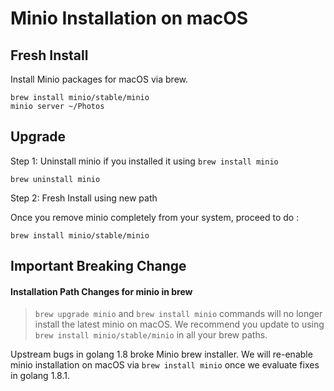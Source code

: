 
# Minio Installation on macOS

## Fresh Install

Install Minio packages for macOS via brew.

```
brew install minio/stable/minio
minio server ~/Photos
```

## Upgrade 

Step 1: Uninstall minio if you installed it using `brew install minio`

```
brew uninstall minio 
```
Step 2: Fresh Install using new path

Once you remove minio completely from your system, proceed to do :

```
brew install minio/stable/minio
```

## Important Breaking Change  

#### Installation Path Changes for minio in brew

> `brew upgrade minio` and `brew install minio` commands will no longer install the latest minio on macOS. We recommend you update to using `brew install minio/stable/minio` in all your brew paths.

Upstream bugs in golang 1.8 broke Minio brew installer. We will re-enable minio installation on macOS via `brew install minio` once we evaluate fixes in golang 1.8.1.

 
